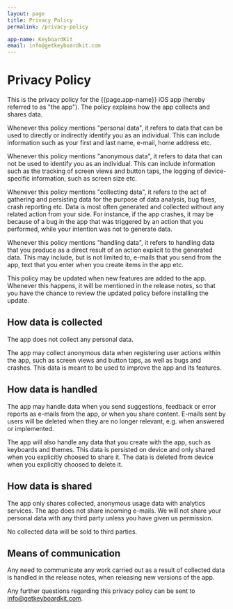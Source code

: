 ```yaml
---
layout: page
title: Privacy Policy
permalink: /privacy-policy

app-name: KeyboardKit
email: info@getkeyboardkit.com
---
```



# Privacy Policy

This is the privacy policy for the {{page.app-name}} iOS app (hereby referred to as "the app"). The policy explains how the app collects and shares data.

Whenever this policy mentions "personal data", it refers to data that can be used to directly or indirectly identify you as an individual. This can include information such as your first and last name, e-mail, home address etc. 

Whenever this policy mentions "anonymous data", it refers to data that can not be used to identify you as an individual. This can include information such as the tracking of screen views and button taps, the logging of device-specific information, such as screen size etc.

Whenever this policy mentions "collecting data", it refers to the act of gathering and persisting data for the purpose of data analysis, bug fixes, crash reporting etc. Data is most often generated and collected without any related action from your side. For instance, if the app crashes, it may be because of a bug in the app that was triggered by an action that you performed, while your intention was not to generate data.

Whenever this policy mentions "handling data", it refers to handling data that you produce as a direct result of an action explicit to the generated data. This may include, but is not limited to, e-mails that you send from the app, text that you enter when you create items in the app etc.

This policy may be updated when new features are added to the app. Whenever this happens, it will be mentioned in the release notes, so that you have the chance to review the updated policy before installing the update.


## How data is collected

The app does not collect any personal data.

The app may collect anonymous data when registering user actions within the app, such as screen views and button taps, as well as bugs and crashes. This data is meant to be used to improve the app and its features.


## How data is handled

The app may handle data when you send suggestions, feedback or error reports as e-mails from the app, or when you share content. E-mails sent by users will be deleted when they are no longer relevant, e.g. when answered or implemented.

The app will also handle any data that you create with the app, such as keyboards and themes. This data is persisted on device and only shared when you explicitly choosed to share it. The data is deleted from device when you explicitly choosed to delete it.


## How data is shared

The app only shares collected, anonymous usage data with analytics services. The app does not share incoming e-mails. We will not share your personal data with any third party unless you have given us permission.

No collected data will be sold to third parties.


## Means of communication

Any need to communicate any work carried out as a result of collected data is handled in the release notes, when releasing new versions of the app.

Any further questions regarding this privacy policy can be sent to [info@getkeyboardkit.com](mailto:info@getkeyboardkit.com).